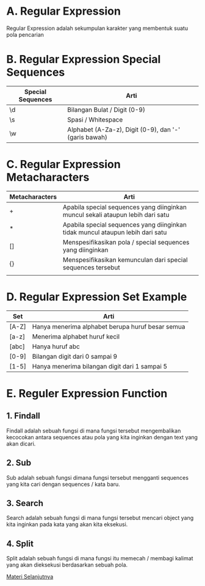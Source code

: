 # A. Regular Expression

Regular Expression adalah sekumpulan karakter yang membentuk suatu pola pencarian

# B. Regular Expression Special Sequences
| Special Sequences   | Arti                                                  |
|---------------------|-------------------------------------------------------|
| \d                  | Bilangan Bulat / Digit (0-9)                          |
| \s                  | Spasi / Whitespace                                    |
| \w                  | Alphabet (A-Za-z), Digit (0-9), dan '-' (garis bawah) |

# C. Regular Expression Metacharacters
| Metacharacters   | Arti                                                                            |
|------------------|---------------------------------------------------------------------------------|
| +                | Apabila special sequences yang diinginkan muncul sekali ataupun lebih dari satu |
| *                | Apabila special sequences yang diinginkan tidak muncul ataupun lebih dari satu  |
| []               | Menspesifikasikan pola / special sequences yang diinginkan                      |
| {}               | Menspesifikasikan kemunculan dari special sequences tersebut                    |
| |                | Pernyataan logika OR pada Regex                                                 |

# D. Regular Expression Set Example
| Set   | Arti                                             |
|-------|--------------------------------------------------|
| [A-Z] | Hanya menerima alphabet berupa huruf besar semua |
| [a-z] | Menerima alphabet huruf kecil                    |
| [abc] | Hanya huruf abc                                  |
| [0-9] | Bilangan digit dari 0 sampai 9                   |
| [1-5] | Hanya menerima bilangan digit dari 1 sampai 5    |

# E. Reguler Expression Function
## 1. Findall
Findall adalah sebuah fungsi di mana fungsi tersebut mengembalikan kecocokan antara sequences atau pola yang kita inginkan dengan text yang akan dicari.
## 2. Sub
Sub adalah sebuah fungsi dimana fungsi tersebut mengganti sequences yang kita cari dengan sequences / kata baru.
## 3. Search
Search adalah sebuah fungsi di mana fungsi tersebut mencari object yang kita inginkan pada kata yang akan kita eksekusi.
## 4. Split
Split adalah sebuah fungsi di mana fungsi itu memecah / membagi kalimat yang akan dieksekusi berdasarkan sebuah pola.

[Materi Selanjutnya](../22_scope)